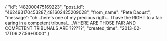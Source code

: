  {
   "id": "482000475169223",
   "post_id": "462493170453287_481602425209028",
   "from_name": "Pete Daoust",
   "message": "oh...here's one of my precious rigth....I have the RIGHT to a fair earing in a competent tribunal.....WHERE ARE THOSE FAIR AND COMPETENT TRIBUNALS ARE ??????",
   "created_time": "2013-02-17T06:27:56+0000"
 }
